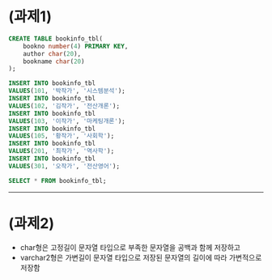 # (과제1)

```sql
CREATE TABLE bookinfo_tbl(
	bookno number(4) PRIMARY KEY,
	author char(20),
	bookname char(20)
);

INSERT INTO bookinfo_tbl
VALUES(101, '박작가', '시스템분석');
INSERT INTO bookinfo_tbl
VALUES(102, '김작가', '전산개론');
INSERT INTO bookinfo_tbl
VALUES(103, '이작가', '마케팅개론');
INSERT INTO bookinfo_tbl
VALUES(105, '황작가', '사회학');
INSERT INTO bookinfo_tbl
VALUES(201, '최작가', '역사학');
INSERT INTO bookinfo_tbl
VALUES(301, '오작가', '전산영어');

SELECT * FROM bookinfo_tbl;
```

---

# (과제2)

- char형은 고정길이 문자열 타입으로 부족한 문자열을 공백과 함께 저장하고
- varchar2형은 가변길이 문자열 타입으로 저장된 문자열의 길이에 따라 가변적으로 저장함